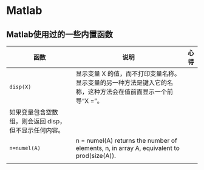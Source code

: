 # Matlab

## Matlab使用过的一些内置函数
|函数|说明|心得|
|---|---|---|
|`disp(X)`|显示变量 X 的值，而不打印变量名称。显示变量的另一种方法是键入它的名称，这种方法会在值前面显示一个前导“X =”。
如果变量包含空数组，则会返回 disp，但不显示任何内容。||
|`n=numel(A)`|n = numel(A) returns the number of elements, n, in array A, equivalent to prod(size(A)).|
|||